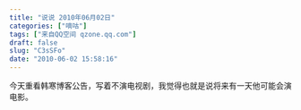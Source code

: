 ```yaml
---
title: "说说 2010年06月02日"
categories: ["嘀咕"]
tags: ["来自QQ空间 qzone.qq.com"]
draft: false
slug: "C3sSFo"
date: "2010-06-02 15:58:16"
---
```


今天重看韩寒博客公告，写着不演电视剧，我觉得也就是说将来有一天他可能会演电影。
